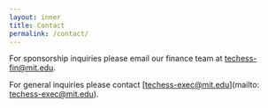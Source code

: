 ```yaml
---
layout: inner
title: Contact
permalink: /contact/
---
```

For sponsorship inquiries please email our finance team at [techess-fin@mit.edu](mailto:techess-fin@mit.edu).

For general inquiries please contact [techess-exec@mit.edu](mailto: techess-exec@mit.edu).
